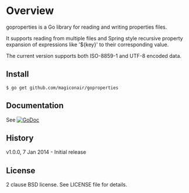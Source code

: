 Overview
========

goproperties is a Go library for reading and writing properties files.

It supports reading from multiple files and Spring style recursive property
expansion of expressions like '${key}' to their corresponding value.

The current version supports both ISO-8859-1 and UTF-8 encoded data.

Install
-------

	$ go get github.com/magiconair/goproperties

Documentation
-------------

See [![GoDoc](https://godoc.org/github.com/magiconair/goproperties?status.png)](https://godoc.org/github.com/magiconair/goproperties)


History
-------

v1.0.0, 7 Jan 2014 - Initial release

License
-------

2 clause BSD license. See LICENSE file for details.

